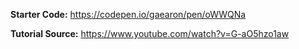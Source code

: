 **Starter Code:** https://codepen.io/gaearon/pen/oWWQNa


**Tutorial Source:** https://www.youtube.com/watch?v=G-aO5hzo1aw